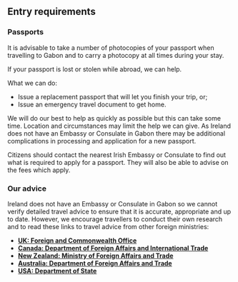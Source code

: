 ## Entry requirements

### **Passports**

It is advisable to take a number of photocopies of your passport when travelling to Gabon and to carry a photocopy at all times during your stay.

If your passport is lost or stolen while abroad, we can help.

What we can do:

* Issue a replacement passport that will let you finish your trip, or;
* Issue an emergency travel document to get home.

We will do our best to help as quickly as possible but this can take some time. Location and circumstances may limit the help we can give. As Ireland does not have an Embassy or Consulate in Gabon there may be additional complications in processing and application for a new passport.

Citizens should contact the nearest Irish Embassy or Consulate to find out what is required to apply for a passport. They will also be able to advise on the fees which apply.

### **Our advice**

Ireland does not have an Embassy or Consulate in Gabon so we cannot verify detailed travel advice to ensure that it is accurate, appropriate and up to date. However, we encourage travellers to conduct their own research and to read these links to travel advice from other foreign ministries:

* [**UK: Foreign and Commonwealth Office**](https://www.gov.uk/foreign-travel-advice/gabon)
* [**Canada: Department of Foreign Affairs and International Trade**](https://travel.gc.ca/destinations/gabon)
* [**New Zealand: Ministry of Foreign Affairs and Trade**](https://safetravel.govt.nz/gabon)
* [**Australia: Department of Foreign Affairs and Trade**](http://smartraveller.gov.au/Countries/africa/central/Pages/gabon.aspx)
* [**USA: Department of State**](https://travel.state.gov/content/passports/en/country/gabon.html)
